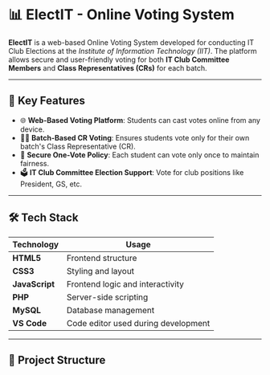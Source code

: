 # 📊 ElectIT - Online Voting System

**ElectIT** is a web-based Online Voting System developed for conducting IT Club Elections at the *Institute of Information Technology (IIT)*. The platform allows secure and user-friendly voting for both **IT Club Committee Members** and **Class Representatives (CRs)** for each batch.

---

## 🔑 Key Features

- 🌐 **Web-Based Voting Platform**: Students can cast votes online from any device.
- 🧑‍🎓 **Batch-Based CR Voting**: Ensures students vote only for their own batch's Class Representative (CR).
- 🔐 **Secure One-Vote Policy**: Each student can vote only once to maintain fairness.
- 🗳️ **IT Club Committee Election Support**: Vote for club positions like President, GS, etc.

---

## 🛠️ Tech Stack

| Technology     | Usage                          |
|----------------|--------------------------------|
| **HTML5**      | Frontend structure             |
| **CSS3**       | Styling and layout             |
| **JavaScript** | Frontend logic and interactivity |
| **PHP**        | Server-side scripting          |
| **MySQL**      | Database management            |
| **VS Code**    | Code editor used during development |

---

## 📁 Project Structure

